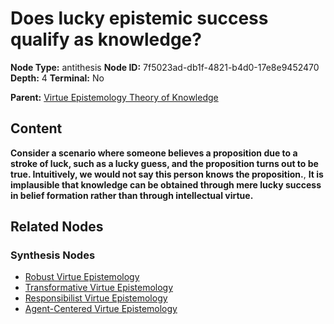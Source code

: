 # Does lucky epistemic success qualify as knowledge?

**Node Type:** antithesis
**Node ID:** 7f5023ad-db1f-4821-b4d0-17e8e9452470
**Depth:** 4
**Terminal:** No

**Parent:** [Virtue Epistemology Theory of Knowledge](virtue-epistemology-theory-of-knowledge-synthesis-442e34b6-4919-4ee1-82d0-4ffef2957918.md)

## Content

**Consider a scenario where someone believes a proposition due to a stroke of luck, such as a lucky guess, and the proposition turns out to be true. Intuitively, we would not say this person knows the proposition.**, **It is implausible that knowledge can be obtained through mere lucky success in belief formation rather than through intellectual virtue.**

## Related Nodes

### Synthesis Nodes

- [Robust Virtue Epistemology](robust-virtue-epistemology-synthesis-b15d26b1-eb9d-412a-b29b-6b7bba7076eb.md)
- [Transformative Virtue Epistemology](transformative-virtue-epistemology-synthesis-7430d262-b6aa-4006-a458-8e8ccad1aad1.md)
- [Responsibilist Virtue Epistemology](responsibilist-virtue-epistemology-synthesis-4510f4de-023b-46c9-8297-2912a02752a4.md)
- [Agent-Centered Virtue Epistemology](agent-centered-virtue-epistemology-synthesis-800d618a-58f1-4c83-9a85-6f64ba4ac631.md)
